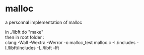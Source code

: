 # malloc
a personnal implementation of malloc

in ./libft do "make"  
then in root folder :  
clang -Wall -Wextra -Werror -o malloc_test malloc.c -I./includes -I./libft/includes -L./libft -lft
